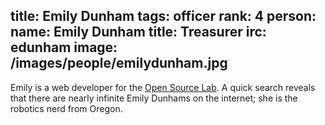title: Emily Dunham
tags: officer
rank: 4
person:
    name: Emily Dunham
    title: Treasurer
    irc: edunham
    image: /images/people/emilydunham.jpg
---
Emily is a web developer for the [Open Source Lab][osl]. A quick search reveals
that there are nearly infinite Emily Dunhams on the internet; she is the
robotics nerd from Oregon.<br/><br/>



[osl]: http://osuosl.org/
